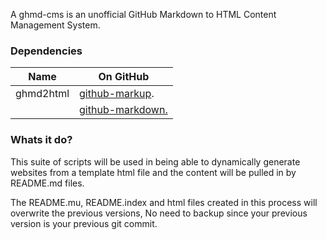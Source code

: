 A ghmd-cms is an unofficial GitHub Markdown to HTML Content Management System.

### Dependencies
Name | On GitHub
---- | ----
ghmd2html | [github-markup](https://github.com/github/markup).
      | [github-markdown.](http://github.github.com/github-flavored-markdown/)

### Whats it do?

This suite of scripts will be used in being able to dynamically generate websites from a template html file and the content will be pulled in by README.md files.

The README.mu, README.index and html files created in this process will overwrite the previous versions, No need to backup since your previous version is your previous git commit.
